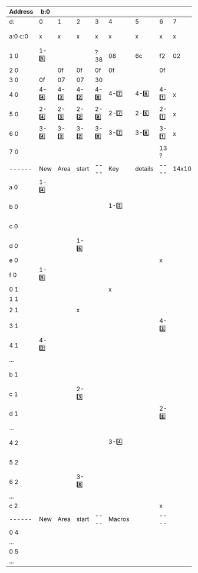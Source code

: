 |  Address |  b:0 |   |   |   |   |   |   |   | b:1  |   |   |   |   |   |   |   |
| ------------ | ------------ | ------------ | ------------ | ------------ | ------------ | ------------ | ------------ | ------------ | ------------ | ------------ | ------------ | ------------ | ------------ | ------------ | ------------ | ------------ |
|  d: |  0 |1   |2   |3   |4   | 5  | 6  |7   | 0  | 1  | 2  | 3  | 4  | 5  |6   | 7  |
| a:0 c:0 | x  | x  | x  | x  | x  | x  | x  | x  |  1-4️⃣ |1-3️⃣   |1-2️⃣   |1-8️⃣   |1-7️⃣   | 1-6️⃣  | 1-1️⃣  | x  |
| 1 0 |1-5️⃣   |   |   |  ? 38|  08 |6c   |  f2 | 02  | 18  | 0f  |  fire |   |  led mode | color  | 03  |   |
| 2 0 |   |  0f |0f   | 0f  | 0f   |   | 0f  |   |   |  0f | 07  | 0b  |   |   | 0f  |  07 |
|  3 0|  0f | 07  | 07  |  30 |   |   |   |   |   |   |  0f |   |   |   |   | 40  |
|  4 0 |  4-4️⃣ |4-3️⃣   |4-2️⃣   |4-8️⃣   |4-7️⃣   | 4-6️⃣  | 4-1️⃣  | x  |4-5️⃣   |   |   |   |   |   |   |  15 |
|  5 0 |  2-4️⃣ |2-3️⃣   |2-2️⃣   |2-8️⃣   |2-7️⃣   | 2-6️⃣  | 2-1️⃣  | x  |2-5️⃣   |   |   |  ? |   |   |   |   |
|  6 0|   3-4️⃣ |3-3️⃣   |3-2️⃣   |3-8️⃣   |3-7️⃣   | 3-6️⃣  | 3-1️⃣  | x  |3-5️⃣   |   |   |  ? |   |   |   |   |
| 7 0  |  |   |   |   |   |   |  13 ? |   |   |   |   |   |   |   |   |   |
|  ------  |   New  |  Area |  start  | ----  | Key | details  | ----  | 14x10 |    byte  | per   | level   |  ---- |   | |   |   |
| a 0  |  1-4️⃣   |   |   |   |   |   |   |   |   |   | 1-3️⃣  |   |   |   |   |   |
|  b 0 |   |   |   |   | 1-2️⃣   |   |   |   |   |   |   |   |   |   |  1-8️⃣  |   |
|  c 0 |   |   |   |   |   |   |   |   | 1-7️⃣ |   |   |   |   |   |   |   |
| d 0  |   |   | 1-6️⃣  |   |   |   |   |   | |   |   |   | 1-1️⃣    |   |   |   |
| e 0  |   |   | |  |   |   |  x |   |   |   |   |   | |   |   |   |
| f 0  | 1-5️⃣   |   |   |   |   |   | |   |   |   |  x |   |   |   |   |   |
| 0 1  |   |   |   |   |  x |   |   |   |   |   |  |   |   |   |  x |   |
|  1 1 |   |   |   |   | |   |   |   | x  |   |   |   |   |   |   |   |
|  2 1 |   |   | x  |   |   |   |   |   |  |   |   |   |  4-4️⃣   |   |   |   |
| 3 1  |   |   |   |   |   |   |   4-3️⃣|   |   |   |   |   |   |   |   |   |
| 4 1  | 4-2️⃣  |   |   |   |   |   | |   |   |   |  4-8️⃣  |   |   |   |   |   |
|  ... |   |   |   |   |   |   |   |   |   |   |   |   |   |   |   |   |
| b 1  |     |   |   |   |   |   |   |   | 2-4️⃣  |   |   |   |   |   |   |   |
| c 1  |   |   | 2-3️⃣  |   |   |   |   |   | |   |   |   | 2-2️⃣    |   |   |   |
| d 1  |   |   | |  |   |   |  2-8️⃣ |   |   |   |   |   | |   |   |   |
|  ... |   |   |   |   |   |   |   |   |   |   |   |   |   |   |   |   |
| 4 2  |     |   |   |   |  3-4️⃣ |   |   |   |   |   |   |   |   |   |  3-3️⃣  |   |
|  5 2 |   |   |   |   | |   |   |   |3-2️⃣   |   |   |   |   |   |   |   |
| 6 2  |   |   | 3-8️⃣  |   |   |   |   |   | |   |   |   | 3-7️⃣    |   |   |   |
|  ... |   |   |   |   |   |   |   |   |   |   |   |   |   |   |   |   |
|  c 2 |   |   |   |   |   |   |  x |   |   |   |   |   |   |   |   |   |
|  ------  |   New  |  Area |  start  | ----  | Macros |   | ----  |  |      |    |    |  ---- |   | |   |   |
|  0 4 |   |   |   |   |   |   |   |   |   |   |   |   |   |   |   |   |
|  ... |   |   |   |   |   |   |   |   |   |   |   |   |   |   |   |   |
|  0 5 |   |   |   |   |   |   |   |   |   |   |   |   |   |   |   |   |
|  ... |   |   |   |   |   |   |   |   |   |   |   |   |   |   |   |   |  |
